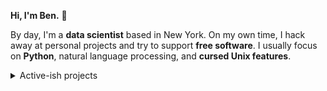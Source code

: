 __Hi, I'm Ben.__ 👋

By day, I'm a __data scientist__ based in New York. On my own time, I hack away
at personal projects and try to support __free software__. I usually focus on
__Python__, natural language processing, and __cursed Unix features__.

<details>
  <summary>Active-ish projects</summary>
  <br>

| Name                                                                                           | Status                                                                                                                                                                                                                                                                                                                                                                                                                                                                                                                                                                                                                                                                                                                                                 | Current Release                                                                 |
|:-----------------------------------------------------------------------------------------------|:-------------------------------------------------------------------------------------------------------------------------------------------------------------------------------------------------------------------------------------------------------------------------------------------------------------------------------------------------------------------------------------------------------------------------------------------------------------------------------------------------------------------------------------------------------------------------------------------------------------------------------------------------------------------------------------------------------------------------------------------------------|:--------------------------------------------------------------------------------|
| [💬 benjcunningham.github.io](https://github.com/benjcunningham/benjcunningham.github.io)       |                                                                                                                                                                                                                                                                                                                                                                                                                                                                                                                                                                                                                                                                                                                                                        |                                                                                 |
| [🍪 cookiecutter-sphinx-theme](https://github.com/benjcunningham/cookiecutter-sphinx-theme)     |                                                                                                                                                                                                                                                                                                                                                                                                                                                                                                                                                                                                                                                                                                                                                        |                                                                                 |
| [🌱 dotfiles](https://github.com/benjcunningham/dotfiles)                                       | [![full.yaml](https://github.com/benjcunningham/dotfiles/actions/workflows/full.yaml/badge.svg)](https://github.com/benjcunningham/dotfiles/actions/workflows/full.yaml) <br> [![minimal.yaml](https://github.com/benjcunningham/dotfiles/actions/workflows/minimal.yaml/badge.svg)](https://github.com/benjcunningham/dotfiles/actions/workflows/minimal.yaml) <br> [![lint.yaml](https://github.com/benjcunningham/dotfiles/actions/workflows/lint.yaml/badge.svg)](https://github.com/benjcunningham/dotfiles/actions/workflows/lint.yaml) <br> [![documentation.yaml](https://github.com/benjcunningham/dotfiles/actions/workflows/documentation.yaml/badge.svg)](https://github.com/benjcunningham/dotfiles/actions/workflows/documentation.yaml) |                                                                                 |
| [📸 edge-camera](https://github.com/benjcunningham/edge-camera)                                 |                                                                                                                                                                                                                                                                                                                                                                                                                                                                                                                                                                                                                                                                                                                                                        |                                                                                 |
| [🍺 homebrew-tap](https://github.com/benjcunningham/homebrew-tap)                               |                                                                                                                                                                                                                                                                                                                                                                                                                                                                                                                                                                                                                                                                                                                                                        |                                                                                 |
| [☸️ kompose-example](https://github.com/benjcunningham/kompose-example)                        |                                                                                                                                                                                                                                                                                                                                                                                                                                                                                                                                                                                                                                                                                                                                                        | [v1.0.0](https://github.com/benjcunningham/kompose-example/releases/tag/v1.0.0) |
| [🎨 sphinx-benjcunningham-theme](https://github.com/benjcunningham/sphinx-benjcunningham-theme) |                                                                                                                                                                                                                                                                                                                                                                                                                                                                                                                                                                                                                                                                                                                                                        |                                                                                 |

</details>